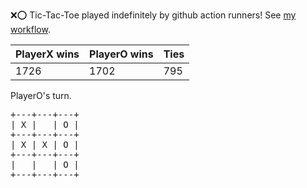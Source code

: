 :x::o: Tic-Tac-Toe played indefinitely by github action runners! See [my workflow](.github/workflows/play.yaml).

|PlayerX wins|PlayerO wins|Ties|
|-|-|-|
|1726|1702|795|

PlayerO's turn.

<pre>
+---+---+---+
| X |   | O |
+---+---+---+
| X | X | O |
+---+---+---+
|   |   | O |
+---+---+---+
</pre>